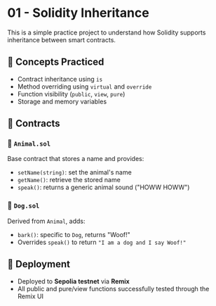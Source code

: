 # 01 - Solidity Inheritance

This is a simple practice project to understand how Solidity supports inheritance between smart contracts.

## 🧠 Concepts Practiced
- Contract inheritance using `is`
- Method overriding using `virtual` and `override`
- Function visibility (`public`, `view`, `pure`)
- Storage and memory variables

## 📄 Contracts

### 🔹 `Animal.sol`
Base contract that stores a name and provides:
- `setName(string)`: set the animal's name
- `getName()`: retrieve the stored name
- `speak()`: returns a generic animal sound ("HOWW HOWW")

### 🔹 `Dog.sol`
Derived from `Animal`, adds:
- `bark()`: specific to `Dog`, returns "Woof!"
- Overrides `speak()` to return `"I am a dog and I say Woof!"`

## 🧪 Deployment
- Deployed to **Sepolia testnet** via **Remix**
- All public and pure/view functions successfully tested through the Remix UI
